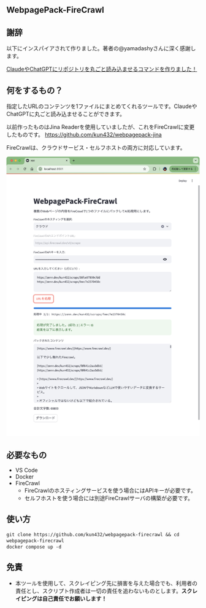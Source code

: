 ## WebpagePack-FireCrawl

## 謝辞

以下にインスパイアされて作りました。著者の@yamadashyさんに深く感謝します。

[ClaudeやChatGPTにリポジトリを丸ごと読み込ませるコマンドを作りました！](https://qiita.com/yamadashy/items/d150576759b84ea36274)

## 何をするもの？

指定したURLのコンテンツを1ファイルにまとめてくれるツールです。ClaudeやChatGPTに丸ごと読み込ませることができます。

以前作ったものはJina Readerを使用していましたが、これをFireCrawlに変更したものです。
https://github.com/kun432/webpagepack-jina

FireCrawlは、クラウドサービス・セルフホストの両方に対応しています。

![](/public/streamlit.png)

## 必要なもの

- VS Code
- Docker
- FireCrawl
  - FireCrawlのホスティングサービスを使う場合にはAPIキーが必要です。
  - セルフホストを使う場合には別途FireCrawlサーバの構築が必要です。

## 使い方

```
git clone https://github.com/kun432/webpagepack-firecrawl && cd webpagepack-firecrawl
docker compose up -d
```

## 免責

- 本ツールを使用して、スクレイピング先に損害を与えた場合でも、利用者の責任とし、スクリプト作成者は一切の責任を追わないものとします。**スクレイピングは自己責任でお願いします！**

